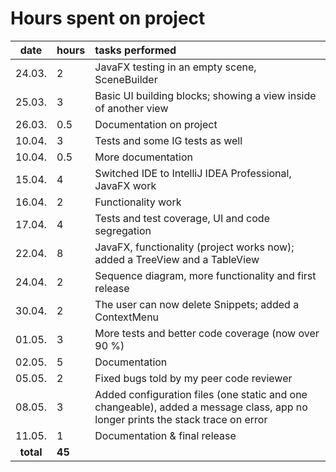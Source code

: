 # Hours spent on project

| date | hours | tasks performed |
| :----:|:-----| :-----|
| 24.03. | 2    | JavaFX testing in an empty scene, SceneBuilder |
| 25.03. | 3    | Basic UI building blocks; showing a view inside of another view |
| 26.03. | 0.5  | Documentation on project |
| 10.04. | 3    | Tests and some IG tests as well |
| 10.04. | 0.5  | More documentation |
| 15.04. | 4    | Switched IDE to IntelliJ IDEA Professional, JavaFX work |
| 16.04. | 2    | Functionality work |
| 17.04. | 4    | Tests and test coverage, UI and code segregation |
| 22.04. | 8 | JavaFX, functionality (project works now); added a TreeView and a TableView
| 24.04. | 2 | Sequence diagram, more functionality and first release |
| 30.04. | 2 | The user can now delete Snippets; added a ContextMenu |
| 01.05. | 3 | More tests and better code coverage (now over 90 %)
| 02.05. | 5 | Documentation |
| 05.05. | 2 | Fixed bugs told by my peer code reviewer |
| 08.05. | 3 | Added configuration files (one static and one changeable), added a message class, app no longer prints the stack trace on error |
| 11.05. | 1 | Documentation & final release |
| **total** | **45** | | 
